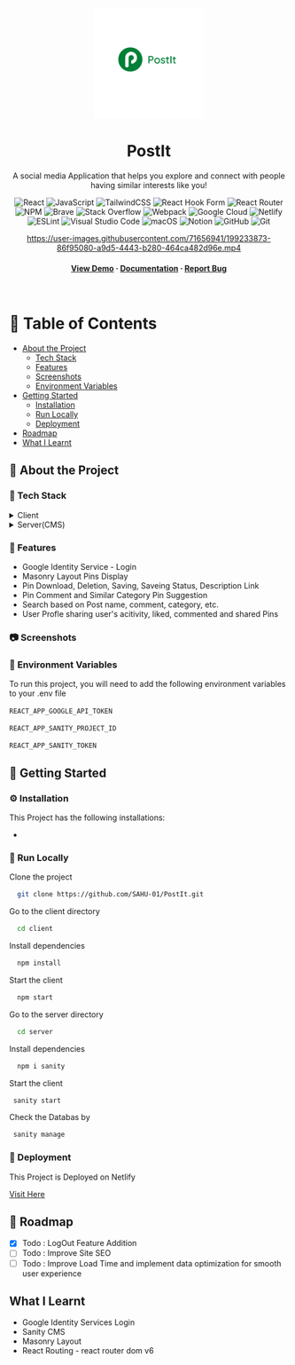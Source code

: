 <div align="center">

  <img src="client/src/assets/logo.png" alt="logo" width="200" height="auto" />
  <h1>PostIt</h1>
  
  <p>
    A social media Application that helps you explore and connect with people having similar interests like you! 
  </p>
  
  
<!-- Badges -->

  ![React](https://img.shields.io/badge/react-%2320232a.svg?style=for-the-badge&logo=react&logoColor=%2361DAFB)
	![JavaScript](https://img.shields.io/badge/javascript-%23323330.svg?style=for-the-badge&logo=javascript&logoColor=%23F7DF1E)
	![TailwindCSS](https://img.shields.io/badge/tailwindcss-%2338B2AC.svg?style=for-the-badge&logo=tailwind-css&logoColor=white)
	![React Hook Form](https://img.shields.io/badge/React%20Hook%20Form-%23EC5990.svg?style=for-the-badge&logo=reacthookform&logoColor=white)
	![React Router](https://img.shields.io/badge/React_Router-CA4245?style=for-the-badge&logo=react-router&logoColor=white)
	![NPM](https://img.shields.io/badge/NPM-%23000000.svg?style=for-the-badge&logo=npm&logoColor=white)
  ![Brave](https://img.shields.io/badge/Brave-FB542B?style=for-the-badge&logo=Brave&logoColor=white)
	![Stack Overflow](https://img.shields.io/badge/-Stackoverflow-FE7A16?style=for-the-badge&logo=stack-overflow&logoColor=white)
	![Webpack](https://img.shields.io/badge/webpack-%238DD6F9.svg?style=for-the-badge&logo=webpack&logoColor=black)
	![Google Cloud](https://img.shields.io/badge/GoogleCloud-%234285F4.svg?style=for-the-badge&logo=google-cloud&logoColor=white)
	![Netlify](https://img.shields.io/badge/netlify-%23000000.svg?style=for-the-badge&logo=netlify&logoColor=#00C7B7)
	![ESLint](https://img.shields.io/badge/ESLint-4B3263?style=for-the-badge&logo=eslint&logoColor=white)
	![Visual Studio Code](https://img.shields.io/badge/Visual%20Studio%20Code-0078d7.svg?style=for-the-badge&logo=visual-studio-code&logoColor=white)
	![macOS](https://img.shields.io/badge/mac%20os-000000?style=for-the-badge&logo=macos&logoColor=F0F0F0)
	![Notion](https://img.shields.io/badge/Notion-%23000000.svg?style=for-the-badge&logo=notion&logoColor=white)
	![GitHub](https://img.shields.io/badge/github-%23121011.svg?style=for-the-badge&logo=github&logoColor=white)
	![Git](https://img.shields.io/badge/git-%23F05033.svg?style=for-the-badge&logo=git&logoColor=white)
	


https://user-images.githubusercontent.com/71656941/199233873-86f95080-a9d5-4443-b280-464ca482d96e.mp4


   
<h4>
    <a href="https://user-images.githubusercontent.com/71656941/199233873-86f95080-a9d5-4443-b280-464ca482d96e.mp4">View Demo</a>
  <span> · </span>
    <a href="">Documentation</a>
  <span> · </span>
    <a href="">Report Bug</a>
  </h4>
</div>

<br />

<!-- Table of Contents -->
# :notebook_with_decorative_cover: Table of Contents

- [About the Project](#star2-about-the-project)
  * [Tech Stack](#space_invader-tech-stack)
  * [Features](#dart-features)
  * [Screenshots](#camera-screenshots)
  * [Environment Variables](#key-environment-variables)
- [Getting Started](#toolbox-getting-started)
  * [Installation](#gear-installation)
  * [Run Locally](#running-run-locally)
  * [Deployment](#triangular_flag_on_post-deployment)
- [Roadmap](#compass-roadmap)
- [What I Learnt](#what-i-learnt)
  

<!-- About the Project -->
## :star2: About the Project

<!-- TechStack -->
### :space_invader: Tech Stack

<details>
  <summary>Client</summary>
  <ul>
    <li><a href="https://reactjs.org/">React.js</a></li>
    <li><a href="https://tailwindcss.com/">TailwindCSS</a></li>
  </ul>
</details>

<details>
  <summary>Server(CMS)</summary>
  <ul>
    <li><a href="https://www.sanity.io/">Sanity</a></li>
  </ul>
</details>

<!-- Features -->
### :dart: Features

- Google Identity Service - Login
- Masonry Layout Pins Display
- Pin Download, Deletion, Saving, Saveing Status, Description Link
- Pin Comment and Similar Category Pin Suggestion
- Search based on Post name, comment, category, etc.
- User Profle sharing user's acitivity, liked, commented and shared Pins 

<!-- Screenshots -->
### :camera: Screenshots

<div align="center"> 
  <!--<img src="" alt="screenshot" /> -->
</div>

<!-- Env Variables -->
### :key: Environment Variables

To run this project, you will need to add the following environment variables to your .env file

`REACT_APP_GOOGLE_API_TOKEN`

`REACT_APP_SANITY_PROJECT_ID`

`REACT_APP_SANITY_TOKEN`

<!-- Getting Started -->
## 	:toolbox: Getting Started

<!-- Installation -->
### :gear: Installation

This Project has the following installations:

- 
   

<!-- Run Locally -->
### :running: Run Locally

Clone the project

```bash
  git clone https://github.com/SAHU-01/PostIt.git
```

Go to the client directory

```bash
  cd client
```

Install dependencies

```bash
  npm install
```

Start the client

```bash
  npm start
```

Go to the server directory

```bash
  cd server
```

Install dependencies

```bash
  npm i sanity
```

Start the client

```bash
 sanity start
```

Check the Databas by

```bash
 sanity manage
```

<!-- Deployment -->
### :triangular_flag_on_post: Deployment

This Project is Deployed on Netlify

<a href="https://positit.netlify.app/">Visit Here</a>

<!-- Roadmap -->
## :compass: Roadmap

* [x] Todo : LogOut Feature Addition
* [ ] Todo : Improve Site SEO
* [ ] Todo : Improve Load Time and implement data optimization for smooth user experience

<!-- What I Learnt -->
## What I Learnt

* Google Identity Services Login
* Sanity CMS
* Masonry Layout
* React Routing - react router dom v6
